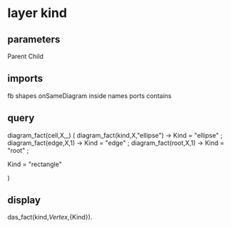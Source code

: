 # layer kind
## parameters
  Parent
  Child
## imports
  fb
  shapes
  onSameDiagram
  inside
  names
  ports
  contains
## query
diagram_fact(cell,X,_)
(
diagram_fact(kind,X,"ellipse")  -> Kind = "ellipse"
;
diagram_fact(edge,X,1)          -> Kind = "edge"
;
diagram_fact(root,X,1)          -> Kind = "root"
;

Kind = "rectangle"

)
## display
  das_fact(kind,${Vertex},${Kind}).

